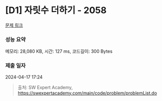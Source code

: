 # [D1] 자릿수 더하기 - 2058 

[문제 링크](https://swexpertacademy.com/main/code/problem/problemDetail.do?contestProbId=AV5QPRjqA10DFAUq) 

### 성능 요약

메모리: 28,080 KB, 시간: 127 ms, 코드길이: 300 Bytes

### 제출 일자

2024-04-17 17:24



> 출처: SW Expert Academy, https://swexpertacademy.com/main/code/problem/problemList.do